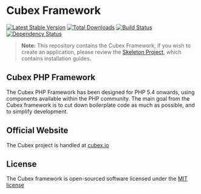 Cubex Framework
=========
[![Latest Stable Version](https://poser.pugx.org/cubex/framework/version.png)](https://packagist.org/packages/cubex/framework) [![Total Downloads](https://poser.pugx.org/cubex/framework/d/total.png)](https://packagist.org/packages/cubex/framework) [![Build Status](https://travis-ci.org/cubex/framework.png)](https://travis-ci.org/cubex/framework) [![Dependency Status](https://www.versioneye.com/php/cubex:framework/badge.png)](https://www.versioneye.com/php/cubex:framework)

> **Note:** This repository contains the Cubex Framework, if you wish to create an application, please review the [Skeleton Project](https://github.com/cubex/skeleton), which contains installation guides.

## Cubex PHP Framework

The Cubex PHP Framework has been designed for PHP 5.4 onwards, using components available within the PHP community.
The main goal from the Cubex framework is to cut down boilerplate code as much as possible, and to simplify development.

## Official Website

The Cubex project is handled at [cubex.io](http://cubex.io)

## License

The Cubex framework is open-sourced software licensed under the [MIT license](http://opensource.org/licenses/MIT)
